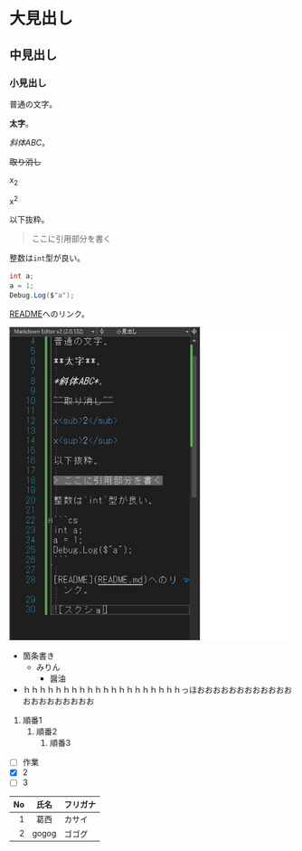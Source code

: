 ﻿# 大見出し
## 中見出し
### 小見出し
普通の文字。

**太字**。

*斜体ABC*。

~~取り消し~~

x<sub>2</sub>

x<sup>2</sup>

以下抜粋。

> ここに引用部分を書く

整数は`int`型が良い。

```cs
int a;
a = 1;
Debug.Log($"a");
```

[README](README.md)へのリンク。

![スクショ](scsyo.png)

- 箇条書き
  - みりん
    - 醤油
- ｈｈｈｈｈｈｈｈｈｈｈｈｈｈｈｈｈｈｈｈっほおおおおおおおおおおおおおおおおおおおおお

1. 順番1
   1. 順番2
      1. 順番3

- [ ] 作業
- [x] 2
- [ ] 3

|No|氏名|フリガナ|
|-:|:-:|:-|
|1|葛西|カサイ|
|2|gogog|ゴゴグ|